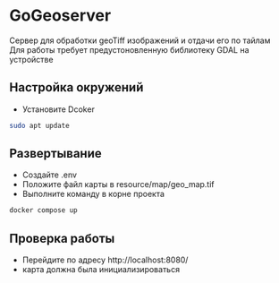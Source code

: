 # GoGeoserver

Сервер для обработки geoTiff изображений и отдачи его по тайлам <br>
Для работы требует предустоновленную библиотеку GDAL на устройстве

## Настройка окружений
- Установите Dcoker
```bash
sudo apt update
```

## Развертывание
- Создайте .env
- Положите файл карты в resource/map/geo_map.tif
- Выполните команду в корне проекта
```bash
docker compose up
```

## Проверка работы
- Перейдите по адресу http://localhost:8080/
- карта должна была инициализироваться
